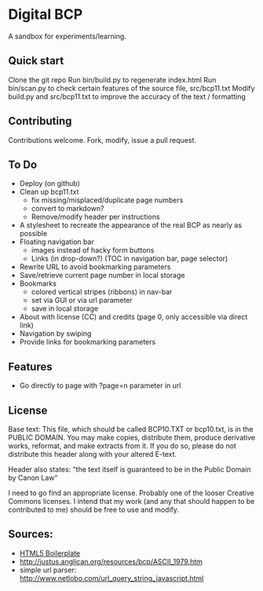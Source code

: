 # Digital BCP

A sandbox for experiments/learning.

## Quick start
Clone the git repo
Run bin/build.py to regenerate index.html
Run bin/scan.py to check certain features of the source file, src/bcp11.txt
Modify build.py and src/bcp11.txt to improve the accuracy of the text / formatting

## Contributing
Contributions welcome. Fork, modify, issue a pull request.

## To Do
* Deploy (on github)
* Clean up bcp11.txt 
	- fix missing/misplaced/duplicate page numbers
	- convert to markdown?
	- Remove/modify header per instructions
* A stylesheet to recreate the appearance of the real BCP as nearly as possible
* Floating navigation bar
	- images instead of hacky form buttons
	- Links (in drop-down?) (TOC in navigation bar, page selector)
* Rewrite URL to avoid bookmarking parameters
* Save/retrieve current page number in local storage
* Bookmarks
	- colored vertical stripes (ribbons) in nav-bar
	- set via GUI or via url parameter
	- save in local storage
* About with license (CC) and credits (page 0, only accessible via direct link)
* Navigation by swiping
* Provide links for bookmarking parameters

## Features
* Go directly to page with ?page=n parameter in url


## License
Base text: 
	This file, which should be called BCP10.TXT or bcp10.txt, is in the 
	PUBLIC DOMAIN.  You may make copies, distribute them, produce derivative 
	works, reformat, and make extracts from it.  If you do so, please do not 
	distribute this header along with your altered E-text.

Header also states: "the text itself is guaranteed to be in the Public Domain by Canon Law"

I need to go find an appropriate license. Probably one of the looser Creative Commons licenses. I intend that my work (and any that should happen to be contributed to me) should be free to use and modify.

## Sources:
* [HTML5 Boilerplate](http://html5boilerplate.com)
* http://justus.anglican.org/resources/bcp/ASCII_1979.htm
* simple url parser: http://www.netlobo.com/url_query_string_javascript.html
